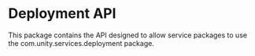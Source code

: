 # Deployment API

This package contains the API designed to allow service packages to use the com.unity.services.deployment package.
